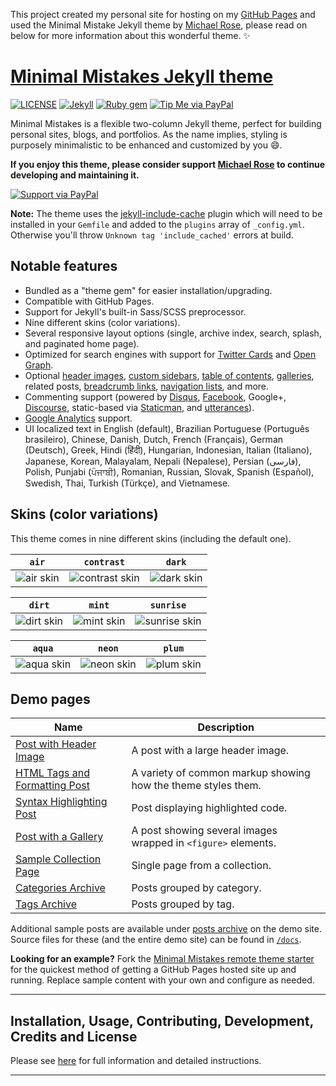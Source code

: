 This project created my personal site for hosting on my <a href="https://atan4583.github.io/" target="_blank">GitHub Pages</a> and used the Minimal Mistake Jekyll theme by <a href="https://github.com/mmistakes" target="_blank">Michael Rose</a>, please read on below for more information about this wonderful theme. :sparkles:

# [Minimal Mistakes Jekyll theme](https://mmistakes.github.io/minimal-mistakes/)

[![LICENSE](https://img.shields.io/badge/license-MIT-lightgrey.svg)](https://raw.githubusercontent.com/mmistakes/minimal-mistakes/master/LICENSE)
[![Jekyll](https://img.shields.io/badge/jekyll-%3E%3D%203.6-blue.svg)](https://jekyllrb.com/)
[![Ruby gem](https://img.shields.io/gem/v/minimal-mistakes-jekyll.svg)](https://rubygems.org/gems/minimal-mistakes-jekyll)
[![Tip Me via PayPal](https://img.shields.io/badge/PayPal-tip%20me-green.svg?logo=paypal)](https://www.paypal.me/mmistakes)

Minimal Mistakes is a flexible two-column Jekyll theme, perfect for building personal sites, blogs, and portfolios. As the name implies, styling is purposely minimalistic to be enhanced and customized by you :smile:.

**If you enjoy this theme, please consider support <a href="https://www.paypal.me/mmistakes" target="_blank">Michael Rose</a> to continue developing and maintaining it.**

[![Support via PayPal](https://cdn.rawgit.com/twolfson/paypal-github-button/1.0.0/dist/button.svg)](https://www.paypal.me/mmistakes)

**Note:** The theme uses the <a href="https://github.com/benbalter/jekyll-include-cache" target="_blank">jekyll-include-cache</a> plugin which will need to be installed in your `Gemfile` and added to the `plugins` array of `_config.yml`. Otherwise you'll throw `Unknown tag 'include_cached'` errors at build.

## Notable features

- Bundled as a "theme gem" for easier installation/upgrading.
- Compatible with GitHub Pages.
- Support for Jekyll's built-in Sass/SCSS preprocessor.
- Nine different skins (color variations).
- Several responsive layout options (single, archive index, search, splash, and paginated home page).
- Optimized for search engines with support for <a href="https://dev.twitter.com/cards/overview" target="_blank">Twitter Cards</a> and <a href="http://ogp.me/" target="_blank">Open Graph</a>.
- Optional <a href="https://mmistakes.github.io/minimal-mistakes/docs/layouts/#headers" target="_blank">header images</a>, <a href="https://mmistakes.github.io/minimal-mistakes/docs/layouts/#sidebars" target="_blank">custom sidebars</a>, <a href="https://mmistakes.github.io/minimal-mistakes/docs/helpers/#table-of-contents" target="_blank">table of contents</a>, <a href="https://mmistakes.github.io/minimal-mistakes/docs/helpers/#gallery" target="_blank">galleries</a>, related posts, <a href="https://mmistakes.github.io/minimal-mistakes/docs/configuration/#breadcrumb-navigation-beta" target="_blank">breadcrumb links</a>, <a href="https://mmistakes.github.io/minimal-mistakes/docs/helpers/#navigation-list" target="_blank">navigation lists</a>, and more.
- Commenting support (powered by <a href="https://disqus.com/" target="_blank">Disqus</a>, <a href="https://developers.facebook.com/docs/plugins/comments" target="_blank">Facebook</a>, Google+, <a href="https://www.discourse.org/" target="_blank">Discourse</a>, static-based via <a href="https://staticman.net/" target="_blank">Staticman</a>, and <a href="https://utteranc.es/" target="_blank">utterances</a>).
- <a href="https://www.google.com/analytics/" target="_blank">Google Analytics</a> support.
- UI localized text in English (default), Brazilian Portuguese (Português brasileiro), Chinese, Danish, Dutch, French (Français), German (Deutsch), Greek, Hindi (हिंदी), Hungarian, Indonesian, Italian (Italiano), Japanese, Korean, Malayalam, Nepali (Nepalese), Persian (فارسی), Polish, Punjabi (ਪੰਜਾਬੀ), Romanian, Russian, Slovak, Spanish (Español), Swedish, Thai, Turkish (Türkçe), and Vietnamese.

## Skins (color variations)

This theme comes in nine different skins (including the default one).

| `air` | `contrast` | `dark` |
| --- | --- | --- |
| ![air skin](https://mmistakes.github.io/minimal-mistakes/assets/images/air-skin-archive.png) | ![contrast skin](https://mmistakes.github.io/minimal-mistakes/assets/images/contrast-skin-archive.png) | ![dark skin](https://mmistakes.github.io/minimal-mistakes/assets/images/dark-skin-archive.png) |

| `dirt` | `mint` | `sunrise` |
| --- | --- | --- |
| ![dirt skin](https://mmistakes.github.io/minimal-mistakes/assets/images/dirt-skin-archive.png) | ![mint skin](https://mmistakes.github.io/minimal-mistakes/assets/images/mint-skin-archive.png) | ![sunrise skin](https://mmistakes.github.io/minimal-mistakes/assets/images/sunrise-skin-archive.png) |

| `aqua` | `neon` | `plum` |
| --- | --- | --- |
| ![aqua skin](https://mmistakes.github.io/minimal-mistakes/assets/images/aqua-skin-archive.png) | ![neon skin](https://mmistakes.github.io/minimal-mistakes/assets/images/neon-skin-archive.png) | ![plum skin](https://mmistakes.github.io/minimal-mistakes/assets/images/plum-skin-archive.png) |

## Demo pages

| Name                                        | Description                                           |
| ------------------------------------------- | ----------------------------------------------------- |
| [Post with Header Image][header-image-post] | A post with a large header image. |
| [HTML Tags and Formatting Post][html-tags-post] | A variety of common markup showing how the theme styles them. |
| [Syntax Highlighting Post][syntax-post] | Post displaying highlighted code. |
| [Post with a Gallery][gallery-post] | A post showing several images wrapped in `<figure>` elements. |
| [Sample Collection Page][sample-collection] | Single page from a collection. |
| [Categories Archive][categories-archive] | Posts grouped by category. |
| [Tags Archive][tags-archive] | Posts grouped by tag. |

Additional sample posts are available under [posts archive][year-archive] on the demo site. Source files for these (and the entire demo site) can be found in [`/docs`](docs).

[header-image-post]: https://mmistakes.github.io/minimal-mistakes/layout-header-image-text-readability/
[gallery-post]: https://mmistakes.github.io/minimal-mistakes/post%20formats/post-gallery/
[html-tags-post]: https://mmistakes.github.io/minimal-mistakes/markup/markup-html-tags-and-formatting/
[syntax-post]: https://mmistakes.github.io/minimal-mistakes/markup-syntax-highlighting/
[sample-collection]: https://mmistakes.github.io/minimal-mistakes/recipes/chocolate-chip-cookies/
[categories-archive]: https://mmistakes.github.io/minimal-mistakes/categories/
[tags-archive]: https://mmistakes.github.io/minimal-mistakes/tags/
[year-archive]: https://mmistakes.github.io/minimal-mistakes/year-archive/

**Looking for an example?** Fork the <a href="https://github.com/mmistakes/mm-github-pages-starter" target="_blank">Minimal Mistakes remote theme starter</a> for the quickest method of getting a GitHub Pages hosted site up and running. Replace sample content with your own and configure as needed.

---
## Installation, Usage, Contributing, Development, Credits and License

Please see <a href="https://github.com/mmistakes/minimal-mistakes" target="_blank">here</a> for full information and detailed instructions.

---
